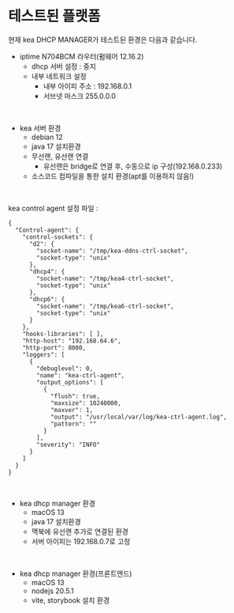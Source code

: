 테스트된 플랫폼
============


현재 kea DHCP MANAGER가 테스트된 환경은 다음과 같습니다.

+ iptime N704BCM 라우터(펌웨어 12.16.2)
    + dhcp 서버 설정 : 중지
    + 내부 네트워크 설정
        + 내부 아이피 주소 : 192.168.0.1
        + 서브넷 마스크 255.0.0.0

<br>

+ kea 서버 환경
    + debian 12
    + java 17 설치환경
    + 무선랜, 유선랜 연결
        + 유선랜은 bridge로 연결 후, 수동으로 ip 구성(192.168.0.233)
    + 소스코드 컴파일을 통한 설치 환경(apt를 이용하지 않음!)


<br>

kea control agent 설정 파일 : 
```
{
  "Control-agent": {
    "control-sockets": {
      "d2": {
        "socket-name": "/tmp/kea-ddns-ctrl-socket",
        "socket-type": "unix"
      },
      "dhcp4": {
        "socket-name": "/tmp/kea4-ctrl-socket",
        "socket-type": "unix"
      },
      "dhcp6": {
        "socket-name": "/tmp/kea6-ctrl-socket",
        "socket-type": "unix"
      }
    },
    "hooks-libraries": [ ],
    "http-host": "192.168.64.6",
    "http-port": 8000,
    "loggers": [
      {
        "debuglevel": 0,
        "name": "kea-ctrl-agent",
        "output_options": [
          {
            "flush": true,
            "maxsize": 10240000,
            "maxver": 1,
            "output": "/usr/local/var/log/kea-ctrl-agent.log",
            "pattern": ""
          }
        ],
        "severity": "INFO"
      }
    ]
  }
}
```

<br>


+ kea dhcp manager 환경
    + macOS 13
    + java 17 설치환경
    + 맥북에 유선랜 추가로 연결된 환경
    + 서버 아이피는 192.168.0.7로 고정

<br>

+ kea dhcp manager 환경(프론트엔드)
    + macOS 13
    + nodejs 20.5.1
    + vite, storybook 설치 환경

